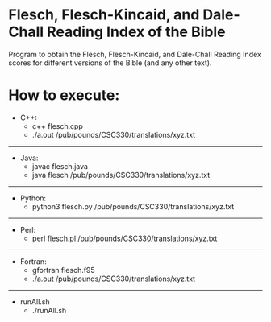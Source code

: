 # Flesch, Flesch-Kincaid, and Dale-Chall Reading Index of the Bible

Program to obtain the Flesch, Flesch-Kincaid, and Dale-Chall Reading Index scores for different versions of the Bible (and any other text).

# How to execute:
* C++:
	* c++ flesch.cpp
	* ./a.out /pub/pounds/CSC330/translations/xyz.txt 
-------------------------------------------------------------------------------------------------------------------------------------------------------------------------
* Java:
	* javac flesch.java
	* java flesch /pub/pounds/CSC330/translations/xyz.txt 
-------------------------------------------------------------------------------------------------------------------------------------------------------------------------
* Python:
	* python3 flesch.py /pub/pounds/CSC330/translations/xyz.txt 
-------------------------------------------------------------------------------------------------------------------------------------------------------------------------
* Perl:
	* perl flesch.pl /pub/pounds/CSC330/translations/xyz.txt
-------------------------------------------------------------------------------------------------------------------------------------------------------------------------
* Fortran:
	* gfortran flesch.f95
	* ./a.out /pub/pounds/CSC330/translations/xyz.txt
-------------------------------------------------------------------------------------------------------------------------------------------------------------------------
* runAll.sh
	* ./runAll.sh
